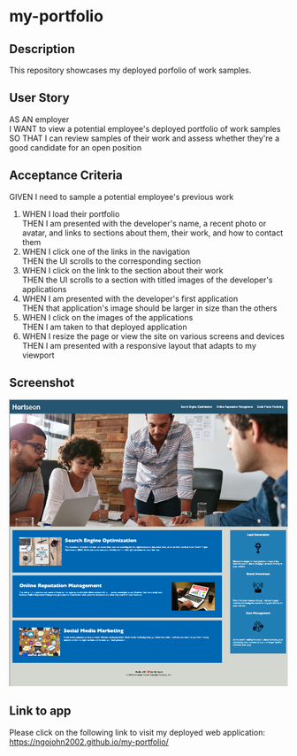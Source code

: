 # my-portfolio

## Description
This repository showcases my deployed porfolio of work samples.

## User Story
AS AN employer  
I WANT to view a potential employee's deployed portfolio of work samples  
SO THAT I can review samples of their work and assess whether they're a good candidate for an open position  

## Acceptance Criteria
GIVEN I need to sample a potential employee's previous work  
1. WHEN I load their portfolio  
THEN I am presented with the developer's name, a recent photo or avatar, and links to sections about them, their work, and how to contact them  
2. WHEN I click one of the links in the navigation  
THEN the UI scrolls to the corresponding section  
3. WHEN I click on the link to the section about their work  
THEN the UI scrolls to a section with titled images of the developer's applications  
4. WHEN I am presented with the developer's first application  
THEN that application's image should be larger in size than the others  
5. WHEN I click on the images of the applications  
THEN I am taken to that deployed application  
6. WHEN I resize the page or view the site on various screens and devices  
THEN I am presented with a responsive layout that adapts to my viewport  

## Screenshot
![image](assets/images/my-work-pic-1.jpg)

## Link to app
Please click on the following link to visit my deployed web application:  
https://ngojohn2002.github.io/my-portfolio/